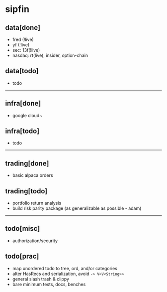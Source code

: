 # sipfin

## data[done]
* fred (!live)
* yf (!live) 
* sec: 13f(!live)
* nasdaq: rt(live), insider, option-chain

## data[todo]
* todo
--- 
## infra[done]
* google cloud~ 

## infra[todo]
* todo
--- 
## trading[done]
* basic alpaca orders 
## trading[todo]
* portfolio return analysis
* build risk parity package (as generalizable as possible - adam)
--- 
## todo[misc] 
* authorization/security
## todo[prac] 
* map unordered todo to tree, ord, and/or categories 
* alter HasRecs and serialization, avoid `-> V<V<String>>`
* general slash trash & clippy 
* bare minimum tests, docs, benches 
